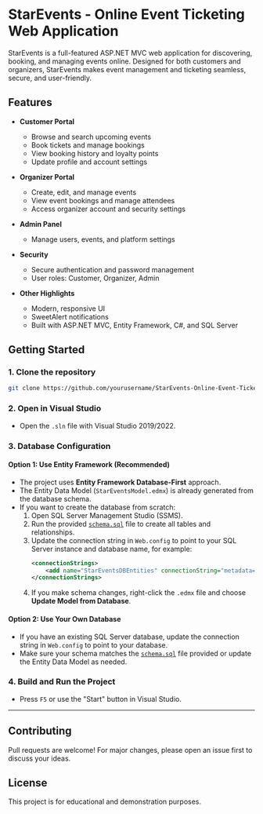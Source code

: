 # StarEvents - Online Event Ticketing Web Application

StarEvents is a full-featured ASP.NET MVC web application for discovering, booking, and managing events online. Designed for both customers and organizers, StarEvents makes event management and ticketing seamless, secure, and user-friendly.

## Features

- **Customer Portal**
  - Browse and search upcoming events
  - Book tickets and manage bookings
  - View booking history and loyalty points
  - Update profile and account settings

- **Organizer Portal**
  - Create, edit, and manage events
  - View event bookings and manage attendees
  - Access organizer account and security settings

- **Admin Panel**
  - Manage users, events, and platform settings

- **Security**
  - Secure authentication and password management
  - User roles: Customer, Organizer, Admin

- **Other Highlights**
  - Modern, responsive UI
  - SweetAlert notifications
  - Built with ASP.NET MVC, Entity Framework, C#, and SQL Server

## Getting Started

### 1. Clone the repository
```bash
git clone https://github.com/yourusername/StarEvents-Online-Event-Ticketing-Web-Application.git
```

### 2. Open in Visual Studio
- Open the `.sln` file with Visual Studio 2019/2022.

### 3. Database Configuration

#### Option 1: Use Entity Framework (Recommended)
- The project uses **Entity Framework Database-First** approach.
- The Entity Data Model (`StarEventsModel.edmx`) is already generated from the database schema.
- If you want to create the database from scratch:
    1. Open SQL Server Management Studio (SSMS).
    2. Run the provided [`schema.sql`](schema.sql) file to create all tables and relationships.
    3. Update the connection string in `Web.config` to point to your SQL Server instance and database name, for example:
        ```xml
        <connectionStrings>
            <add name="StarEventsDBEntities" connectionString="metadata=res://*/Models.StarEventsModel.csdl|res://*/Models.StarEventsModel.ssdl|res://*/Models.StarEventsModel.msl;provider=System.Data.SqlClient;provider connection string=&quot;data source=YOUR_SERVER;initial catalog=StarEventsDB;integrated security=True;MultipleActiveResultSets=True;App=EntityFramework&quot;" providerName="System.Data.EntityClient" />
        </connectionStrings>
        ```
    4. If you make schema changes, right-click the `.edmx` file and choose **Update Model from Database**.

#### Option 2: Use Your Own Database
- If you have an existing SQL Server database, update the connection string in `Web.config` to point to your database.
- Make sure your schema matches the [`schema.sql`](schema.sql) file provided or update the Entity Data Model as needed.

### 4. Build and Run the Project
- Press `F5` or use the "Start" button in Visual Studio.

---

## Contributing

Pull requests are welcome! For major changes, please open an issue first to discuss your ideas.

## License

This project is for educational and demonstration purposes.
